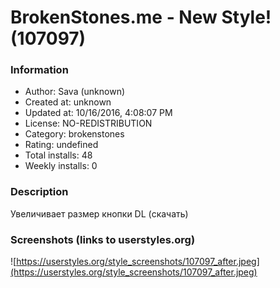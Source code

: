 # BrokenStones.me - New Style! (107097)

### Information
- Author: Sava (unknown)
- Created at: unknown
- Updated at: 10/16/2016, 4:08:07 PM
- License: NO-REDISTRIBUTION
- Category: brokenstones
- Rating: undefined
- Total installs: 48
- Weekly installs: 0


### Description
Увеличивает размер кнопки DL (скачать)


### Screenshots (links to userstyles.org)
![https://userstyles.org/style_screenshots/107097_after.jpeg](https://userstyles.org/style_screenshots/107097_after.jpeg)


